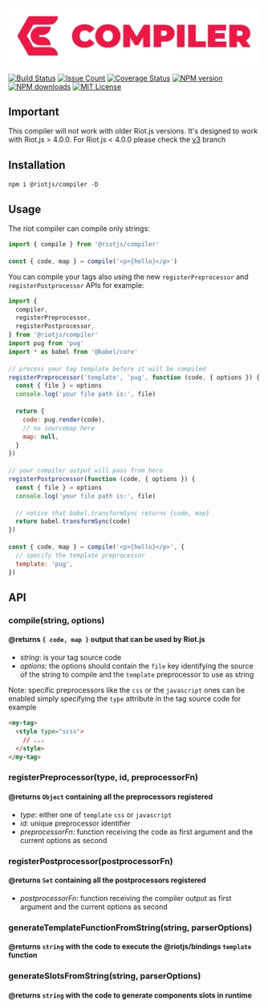 [![Compiler logo](https://raw.githubusercontent.com/riot/branding/main/compiler/compiler-horizontal.svg)](https://github.com/riot/compiler/)

[![Build Status][ci-image]][ci-url]
[![Issue Count][qlty-image]][qlty-url]
[![Coverage Status][coverage-image]][coverage-url]
[![NPM version][npm-version-image]][npm-url]
[![NPM downloads][npm-downloads-image]][npm-url]
[![MIT License][license-image]][license-url]

## Important

This compiler will not work with older Riot.js versions.
It's designed to work with Riot.js > 4.0.0.
For Riot.js < 4.0.0 please check the [v3](https://github.com/riot/compiler/tree/v3) branch

## Installation

```
npm i @riotjs/compiler -D
```

## Usage

The riot compiler can compile only strings:

```js
import { compile } from '@riotjs/compiler'

const { code, map } = compile('<p>{hello}</p>')
```

You can compile your tags also using the new `registerPreprocessor` and `registerPostprocessor` APIs for example:

```js
import {
  compiler,
  registerPreprocessor,
  registerPostprocessor,
} from '@riotjs/compiler'
import pug from 'pug'
import * as babel from '@babel/core'

// process your tag template before it will be compiled
registerPreprocessor('template', 'pug', function (code, { options }) {
  const { file } = options
  console.log('your file path is:', file)

  return {
    code: pug.render(code),
    // no sourcemap here
    map: null,
  }
})

// your compiler output will pass from here
registerPostprocessor(function (code, { options }) {
  const { file } = options
  console.log('your file path is:', file)

  // notice that babel.transformSync returns {code, map}
  return babel.transformSync(code)
})

const { code, map } = compile('<p>{hello}</p>', {
  // specify the template preprocessor
  template: 'pug',
})
```

## API

### compile(string, options)

#### @returns `{ code, map }` output that can be used by Riot.js

- _string_: is your tag source code
- _options_: the options should contain the `file` key identifying the source of the string to compile and
  the `template` preprocessor to use as string

Note: specific preprocessors like the `css` or the `javascript` ones can be enabled simply specifying the `type` attribute
in the tag source code for example

```html
<my-tag>
  <style type="scss">
    // ...
  </style>
</my-tag>
```

### registerPreprocessor(type, id, preprocessorFn)

#### @returns `Object` containing all the preprocessors registered

- _type_: either one of `template` `css` or `javascript`
- _id_: unique preprocessor identifier
- _preprocessorFn_: function receiving the code as first argument and the current options as second

### registerPostprocessor(postprocessorFn)

#### @returns `Set` containing all the postprocessors registered

- _postprocessorFn_: function receiving the compiler output as first argument and the current options as second

### generateTemplateFunctionFromString(string, parserOptions)

#### @returns `string` with the code to execute the @riotjs/bindings `template` function

### generateSlotsFromString(string, parserOptions)

#### @returns `string` with the code to generate components slots in runtime

[ci-image]: https://img.shields.io/github/actions/workflow/status/riot/compiler/test.yml?style=flat-square
[ci-url]: https://github.com/riot/compiler/actions
[license-image]: https://img.shields.io/badge/license-MIT-000000.svg?style=flat-square
[license-url]: LICENSE
[npm-version-image]: https://img.shields.io/npm/v/@riotjs/compiler.svg?style=flat-square
[npm-downloads-image]: https://img.shields.io/npm/dm/@riotjs/compiler.svg?style=flat-square
[npm-url]: https://npmjs.org/package/@riotjs/compiler
[coverage-image]: https://qlty.sh/gh/riot/projects/compiler/coverage.svg
[coverage-url]: https://qlty.sh/gh/riot/projects/compiler
[qlty-image]: https://qlty.sh/gh/riot/projects/compiler/maintainability.svg
[qlty-url]: https://qlty.sh/gh/riot/projects/compiler
